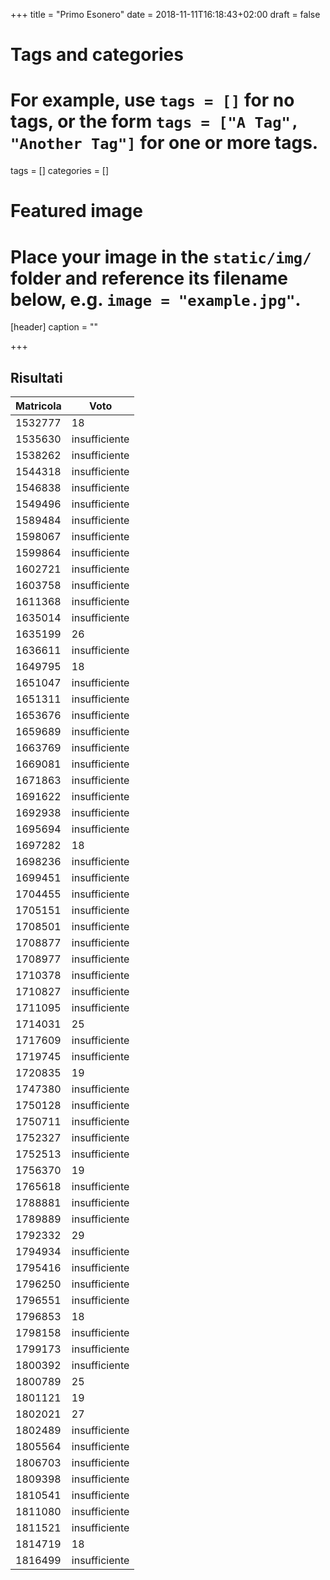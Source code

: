 +++
title = "Primo Esonero"
date = 2018-11-11T16:18:43+02:00
draft = false

# Tags and categories
# For example, use `tags = []` for no tags, or the form `tags = ["A Tag", "Another Tag"]` for one or more tags.
tags = []
categories = []

# Featured image
# Place your image in the `static/img/` folder and reference its filename below, e.g. `image = "example.jpg"`.
[header]
caption = ""

+++

## Risultati

Matricola | Voto
----------- | ---------------
1532777 | 18
1535630 | insufficiente
1538262 | insufficiente
1544318 | insufficiente
1546838 | insufficiente
1549496 | insufficiente
1589484 | insufficiente
1598067 | insufficiente
1599864 | insufficiente
1602721 | insufficiente
1603758 | insufficiente
1611368 | insufficiente
1635014 | insufficiente
1635199 | 26
1636611 | insufficiente
1649795 | 18
1651047 | insufficiente
1651311 | insufficiente
1653676 | insufficiente
1659689 | insufficiente
1663769 | insufficiente
1669081 | insufficiente
1671863 | insufficiente
1691622 | insufficiente
1692938 | insufficiente
1695694 | insufficiente
1697282 | 18
1698236 | insufficiente
1699451 | insufficiente
1704455 | insufficiente
1705151 | insufficiente
1708501 | insufficiente
1708877 | insufficiente
1708977 | insufficiente
1710378 | insufficiente
1710827 | insufficiente
1711095 | insufficiente
1714031 | 25
1717609 | insufficiente
1719745 | insufficiente
1720835 | 19
1747380 | insufficiente
1750128 | insufficiente
1750711 | insufficiente
1752327 | insufficiente
1752513 | insufficiente
1756370 | 19
1765618 | insufficiente
1788881 | insufficiente
1789889 | insufficiente
1792332 | 29
1794934 | insufficiente
1795416 | insufficiente
1796250 | insufficiente
1796551 | insufficiente
1796853 | 18
1798158 | insufficiente
1799173 | insufficiente
1800392 | insufficiente
1800789 | 25
1801121 | 19
1802021 | 27
1802489 | insufficiente
1805564 | insufficiente
1806703 | insufficiente
1809398 | insufficiente
1810541 | insufficiente
1811080 | insufficiente
1811521 | insufficiente
1814719 | 18
1816499 | insufficiente
